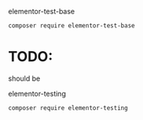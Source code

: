 elementor-test-base

```
composer require elementor-test-base
```

# TODO: 
should be

elementor-testing
```
composer require elementor-testing
```
